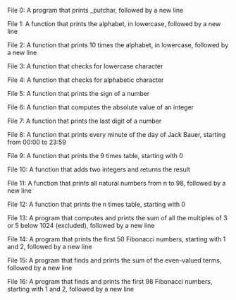 File 0:  A program that prints _putchar, followed by a new line

File 1: A function that prints the alphabet, in lowercase, followed by a new line

File 2: A function that prints 10 times the alphabet, in lowercase, followed by a new line

File 3: A function that checks for lowercase character

File 4: A function that checks for alphabetic character

File 5: A function that prints the sign of a number

File 6: A function that computes the absolute value of an integer

File 7: A function that prints the last digit of a number

File 8: A function that prints every minute of the day of Jack Bauer, starting from 00:00 to 23:59

File 9: A function that prints the 9 times table, starting with 0

File 10: A function that adds two integers and returns the result

File 11: A function that prints all natural numbers from n to 98, followed by a new line

File 12: A function that prints the n times table, starting with 0

File 13: A program that computes and prints the sum of all the multiples of 3 or 5 below 1024 (excluded), followed by a new line

File 14: A program that prints the first 50 Fibonacci numbers, starting with 1 and 2, followed by a new line

File 15: A program that finds and prints the sum of the even-valued terms, followed by a new line

File 16: A program that finds and prints the first 98 Fibonacci numbers, starting with 1 and 2, followed by a new line

